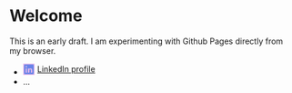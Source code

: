 # Welcome

This is an early draft. I am experimenting with Github Pages directly from my browser.

- <a href="https://www.linkedin.com/in/ricardo-keigo" target="_blank" style="display: inline-flex; align-items: center; gap: 5px;">
    <img src="images/linkedin.svg" width="20" height="20" alt="LinkedIn" style="filter: invert(18%) sepia(88%) saturate(1881%) hue-rotate(196deg) brightness(95%) contrast(92%);"> LinkedIn profile
  </a>
- …